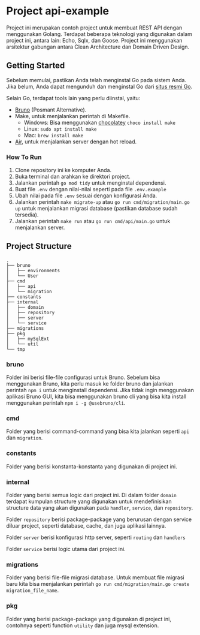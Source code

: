 # Project api-example

Project ini merupakan contoh project untuk membuat REST API dengan menggunakan Golang. Terdapat beberapa teknologi yang digunakan dalam project ini, antara lain: Echo, Sqlx, dan Goose. Project ini menggunakan arsitektur gabungan antara Clean Architecture dan Domain Driven Design.

## Getting Started

Sebelum memulai, pastikan Anda telah menginstal Go pada sistem Anda. Jika belum, Anda dapat mengunduh dan menginstal Go dari [situs resmi Go](https://golang.org/dl/).

Selain Go, terdapat tools lain yang perlu diinstal, yaitu:
- [Bruno](https://www.usebruno.com/downloadshttps://github.com/go-bruno/bruno) (Posmant Alternative).
- Make, untuk menjalankan perintah di Makefile.
    - Windows: Bisa menggunakan [chocolatey](https://chocolatey.org/packages/make) `choco install make`
    - Linux: `sudo apt install make`
    - Mac: `brew install make`
- [Air](https://github.com/air-verse/air), untuk menjalankan server dengan hot reload.

### How To Run
1. Clone repository ini ke komputer Anda.
2. Buka terminal dan arahkan ke direktori project.
3. Jalankan perintah `go mod tidy` untuk menginstal dependensi.
4. Buat file `.env` dengan nilai-nilai seperti pada file `.env.example`
5. Ubah nilai pada file `.env` sesuai dengan konfigurasi Anda.
6. Jalankan perintah `make migrate-up` atau `go run cmd/migration/main.go up` untuk menjalankan migrasi database (pastikan database sudah tersedia).
7. Jalankan perintah `make run` atau `go run cmd/api/main.go` untuk menjalankan server.

## Project Structure
```
.
├── bruno
│   ├── environments
│   └── User
├── cmd
│   ├── api
│   └── migration
├── constants
├── internal
│   ├── domain
│   ├── repository
│   ├── server
│   └── service
├── migrations
├── pkg
│   ├── mySqlExt
│   └── util
└── tmp
```

### bruno
Folder ini berisi file-file configurasi untuk Bruno. Sebelum bisa menggunakan Bruno, kita perlu masuk ke folder bruno dan jalankan perintah `npm i` untuk menginstall dependensi. Jika tidak ingin menggunakan aplikasi Bruno GUI, kita bisa menggunakan bruno cli yang bisa kita install menggunakan perintah `npm i -g @usebruno/cli`.

### cmd
Folder yang berisi command-command yang bisa kita jalankan seperti `api` dan `migration`.

### constants
Folder yang berisi konstanta-konstanta yang digunakan di project ini.

### internal
Folder yang berisi semua logic dari project ini. Di dalam folder `domain` terdapat kumpulan structure yang digunakan untuk mendefinisikan structure data yang akan digunakan pada `handler`, `service`, dan `repository`.

Folder `repository` berisi package-package yang berurusan dengan service diluar project, seperti database, cache, dan juga aplikasi lainnya.

Folder `server` berisi konfigurasi http server, seperti `routing` dan `handlers`

Folder `service` berisi logic utama dari project ini.

### migrations
Folder yang berisi file-file migrasi database. Untuk membuat file migrasi baru kita bisa menjalankan perintah `go run cmd/migration/main.go create migration_file_name`.

### pkg
Folder yang berisi package-package yang digunakan di project ini, contohnya seperti function `utility` dan juga mysql extension.